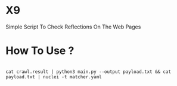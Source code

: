 # X9
 Simple Script To Check Reflections On The Web Pages

# How To Use ?
```

cat crawl.result | python3 main.py --output payload.txt && cat payload.txt | nuclei -t matcher.yaml

```